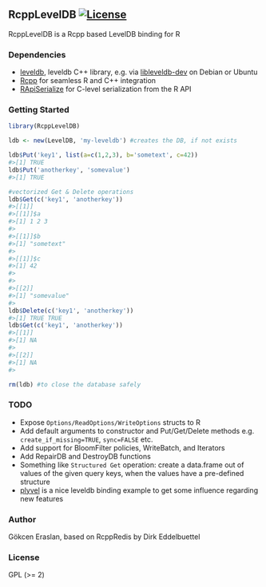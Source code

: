 ## RcppLevelDB [![License](http://img.shields.io/badge/license-GPL%20%28%3E=%202%29-brightgreen.svg?style=flat)](http://www.gnu.org/licenses/gpl-2.0.html)

RcppLevelDB is a Rcpp based LevelDB binding for R

### Dependencies

- [leveldb](https://github.com/google/leveldb), leveldb C++ library, e.g. via [libleveldb-dev](https://packages.debian.org/sid/libleveldb-dev) on Debian or Ubuntu
- [Rcpp](https://github.com/RcppCore/Rcpp) for seamless R and C++ integration
- [RApiSerialize](https://github.com/eddelbuettel/rapiserialize) for C-level serialization from the R API

### Getting Started

```r
library(RcppLevelDB)

ldb <- new(LevelDB, 'my-leveldb') #creates the DB, if not exists

ldb$Put('key1', list(a=c(1,2,3), b='sometext', c=42))
#>[1] TRUE
ldb$Put('anotherkey', 'somevalue')
#>[1] TRUE

#vectorized Get & Delete operations
ldb$Get(c('key1', 'anotherkey'))
#>[[1]]
#>[[1]]$a
#>[1] 1 2 3
#>
#>[[1]]$b
#>[1] "sometext"
#>
#>[[1]]$c
#>[1] 42
#>
#>
#>[[2]]
#>[1] "somevalue"
#>
ldb$Delete(c('key1', 'anotherkey'))
#>[1] TRUE TRUE
ldb$Get(c('key1', 'anotherkey'))
#>[[1]]
#>[1] NA
#>
#>[[2]]
#>[1] NA
#>

rm(ldb) #to close the database safely

```

### TODO

- Expose `Options/ReadOptions/WriteOptions` structs to R
- Add default arguments to constructor and Put/Get/Delete methods e.g. `create_if_missing=TRUE`, `sync=FALSE` etc.
- Add support for BloomFilter policies, WriteBatch, and Iterators
- Add RepairDB and DestroyDB functions
- Something like `Structured Get` operation: create a data.frame out of values of the given query keys, when the values have a pre-defined structure
- [plyvel](https://plyvel.readthedocs.org/en/latest/api.html) is a nice leveldb binding example to get some influence regarding new features

### Author

Gökcen Eraslan, based on RcppRedis by Dirk Eddelbuettel

### License

GPL (>= 2)
